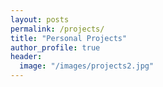 ```yaml
---
layout: posts
permalink: /projects/
title: "Personal Projects"
author_profile: true
header:
  image: "/images/projects2.jpg"
---
```




